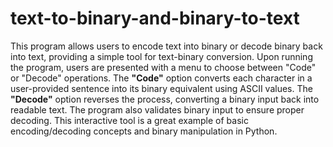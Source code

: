# text-to-binary-and-binary-to-text
This program allows users to encode text into binary or decode binary back into text, providing a simple tool for text-binary conversion. Upon running the program, users are presented with a menu to choose between "Code" or "Decode" operations. The **"Code"** option converts each character in a user-provided sentence into its binary equivalent using ASCII values. The **"Decode"** option reverses the process, converting a binary input back into readable text. The program also validates binary input to ensure proper decoding. This interactive tool is a great example of basic encoding/decoding concepts and binary manipulation in Python.
